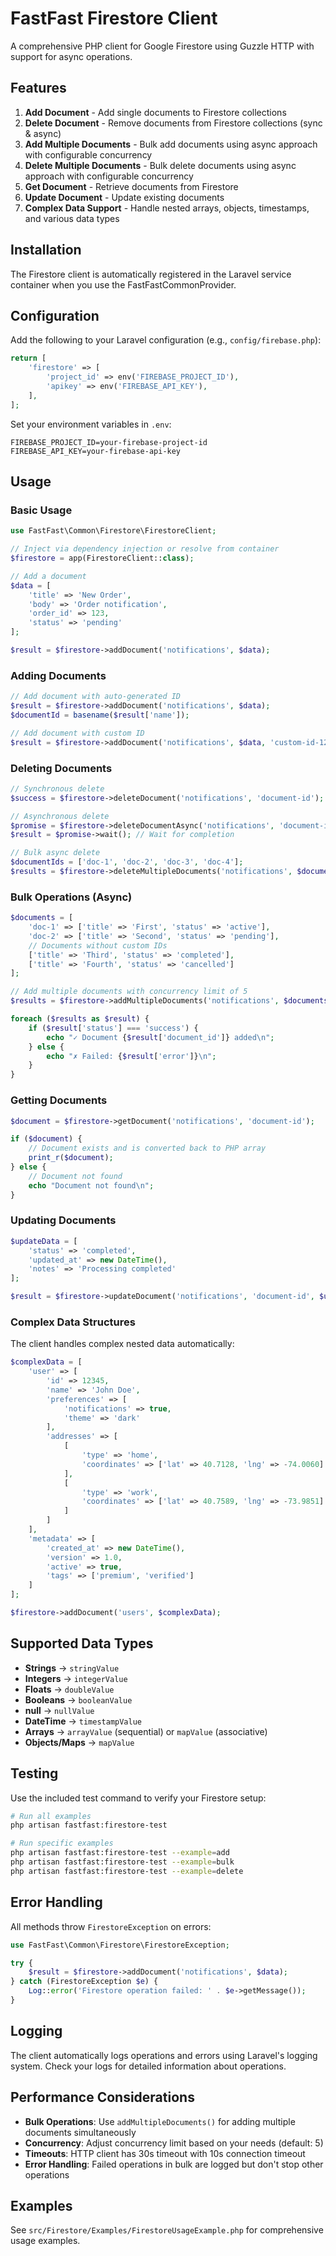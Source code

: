 # FastFast Firestore Client

A comprehensive PHP client for Google Firestore using Guzzle HTTP with support for async operations.

## Features

1. **Add Document** - Add single documents to Firestore collections
2. **Delete Document** - Remove documents from Firestore collections (sync & async)
3. **Add Multiple Documents** - Bulk add documents using async approach with configurable concurrency
4. **Delete Multiple Documents** - Bulk delete documents using async approach with configurable concurrency
5. **Get Document** - Retrieve documents from Firestore
6. **Update Document** - Update existing documents
7. **Complex Data Support** - Handle nested arrays, objects, timestamps, and various data types

## Installation

The Firestore client is automatically registered in the Laravel service container when you use the FastFastCommonProvider.

## Configuration

Add the following to your Laravel configuration (e.g., `config/firebase.php`):

```php
return [
    'firestore' => [
        'project_id' => env('FIREBASE_PROJECT_ID'),
        'apikey' => env('FIREBASE_API_KEY'),
    ],
];
```

Set your environment variables in `.env`:

```env
FIREBASE_PROJECT_ID=your-firebase-project-id
FIREBASE_API_KEY=your-firebase-api-key
```

## Usage

### Basic Usage

```php
use FastFast\Common\Firestore\FirestoreClient;

// Inject via dependency injection or resolve from container
$firestore = app(FirestoreClient::class);

// Add a document
$data = [
    'title' => 'New Order',
    'body' => 'Order notification',
    'order_id' => 123,
    'status' => 'pending'
];

$result = $firestore->addDocument('notifications', $data);
```

### Adding Documents

```php
// Add document with auto-generated ID
$result = $firestore->addDocument('notifications', $data);
$documentId = basename($result['name']);

// Add document with custom ID
$result = $firestore->addDocument('notifications', $data, 'custom-id-123');
```

### Deleting Documents

```php
// Synchronous delete
$success = $firestore->deleteDocument('notifications', 'document-id');

// Asynchronous delete
$promise = $firestore->deleteDocumentAsync('notifications', 'document-id');
$result = $promise->wait(); // Wait for completion

// Bulk async delete
$documentIds = ['doc-1', 'doc-2', 'doc-3', 'doc-4'];
$results = $firestore->deleteMultipleDocuments('notifications', $documentIds, 3);
```

### Bulk Operations (Async)

```php
$documents = [
    'doc-1' => ['title' => 'First', 'status' => 'active'],
    'doc-2' => ['title' => 'Second', 'status' => 'pending'],
    // Documents without custom IDs
    ['title' => 'Third', 'status' => 'completed'],
    ['title' => 'Fourth', 'status' => 'cancelled']
];

// Add multiple documents with concurrency limit of 5
$results = $firestore->addMultipleDocuments('notifications', $documents, 5);

foreach ($results as $result) {
    if ($result['status'] === 'success') {
        echo "✓ Document {$result['document_id']} added\n";
    } else {
        echo "✗ Failed: {$result['error']}\n";
    }
}
```

### Getting Documents

```php
$document = $firestore->getDocument('notifications', 'document-id');

if ($document) {
    // Document exists and is converted back to PHP array
    print_r($document);
} else {
    // Document not found
    echo "Document not found\n";
}
```

### Updating Documents

```php
$updateData = [
    'status' => 'completed',
    'updated_at' => new DateTime(),
    'notes' => 'Processing completed'
];

$result = $firestore->updateDocument('notifications', 'document-id', $updateData);
```

### Complex Data Structures

The client handles complex nested data automatically:

```php
$complexData = [
    'user' => [
        'id' => 12345,
        'name' => 'John Doe',
        'preferences' => [
            'notifications' => true,
            'theme' => 'dark'
        ],
        'addresses' => [
            [
                'type' => 'home',
                'coordinates' => ['lat' => 40.7128, 'lng' => -74.0060]
            ],
            [
                'type' => 'work', 
                'coordinates' => ['lat' => 40.7589, 'lng' => -73.9851]
            ]
        ]
    ],
    'metadata' => [
        'created_at' => new DateTime(),
        'version' => 1.0,
        'active' => true,
        'tags' => ['premium', 'verified']
    ]
];

$firestore->addDocument('users', $complexData);
```

## Supported Data Types

- **Strings** → `stringValue`
- **Integers** → `integerValue`
- **Floats** → `doubleValue` 
- **Booleans** → `booleanValue`
- **null** → `nullValue`
- **DateTime** → `timestampValue`
- **Arrays** → `arrayValue` (sequential) or `mapValue` (associative)
- **Objects/Maps** → `mapValue`

## Testing

Use the included test command to verify your Firestore setup:

```bash
# Run all examples
php artisan fastfast:firestore-test

# Run specific examples
php artisan fastfast:firestore-test --example=add
php artisan fastfast:firestore-test --example=bulk
php artisan fastfast:firestore-test --example=delete
```

## Error Handling

All methods throw `FirestoreException` on errors:

```php
use FastFast\Common\Firestore\FirestoreException;

try {
    $result = $firestore->addDocument('notifications', $data);
} catch (FirestoreException $e) {
    Log::error('Firestore operation failed: ' . $e->getMessage());
}
```

## Logging

The client automatically logs operations and errors using Laravel's logging system. Check your logs for detailed information about operations.

## Performance Considerations

- **Bulk Operations**: Use `addMultipleDocuments()` for adding multiple documents simultaneously
- **Concurrency**: Adjust concurrency limit based on your needs (default: 5)
- **Timeouts**: HTTP client has 30s timeout with 10s connection timeout
- **Error Handling**: Failed operations in bulk are logged but don't stop other operations

## Examples

See `src/Firestore/Examples/FirestoreUsageExample.php` for comprehensive usage examples.
